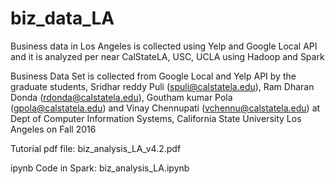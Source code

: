 # biz_data_LA
Business data in Los Angeles is collected using Yelp and Google Local API and it is analyzed per near CalStateLA, USC, UCLA using Hadoop and Spark

Business Data Set is collected from Google Local and Yelp API by the graduate students, Sridhar reddy Puli (spuli@calstatela.edu), Ram Dharan Donda (rdonda@calstatela.edu), Goutham kumar Pola (gpola@calstatela.edu) and Vinay Chennupati (vchennu@calstatela.edu) at Dept of Computer Information Systems, California State University Los Angeles on Fall 2016

Tutorial pdf file: biz_analysis_LA_v4.2.pdf

ipynb Code in Spark: biz_analysis_LA.ipynb
